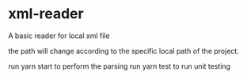 # xml-reader
A basic reader for local xml file

the path will change according to the specific local path of the project.

run yarn start to perform the parsing
run yarn test to run unit testing
